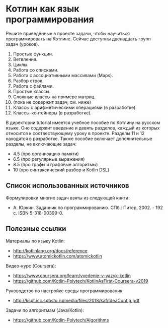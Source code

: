# Котлин как язык программирования

Решите приведённые в проекте задачи, чтобы научиться программировать на Котлине. Сейчас доступны двенадцать групп задач (уроков).

1. Простые функции.
2. Ветвления.
3. Циклы.
4. Работа со списками.
5. Работа с ассоциативными массивами (Maps).
6. Разбор строк.
7. Работа с файлами.
8. Простые классы.
9. Сложные классы на примере матриц.
10. (пока не содержит задач, см. ниже)
11. Классы с арифметическими операциями (в разработке).
12. Классы-контейнеры (в разработке).

В директории tutorial имеется учебное пособие по Котлину на русском языке. 
Оно содержит введение и девять разделов, каждый из которых относится к соотвествующему уроку в проекте. Разделы 11 и 12 находятся в разработке. Также пособие включает дополнительные разделы, не включающие задач:
 
* 4.5 (про организацию памяти)
* 6.5 (про регулярные выражения)
* 8.5 (про графы и графовые алгоритмы)
* 10 (про синтаксический разбор и Kotlin DSL)

## Список использованных источников

Формулировки многих задач взяты из следующей книги:

* А. Юркин. Задачник по программированию. СПб.: Питер, 2002. - 192 с. ISBN 5-318-00399-0.

## Полезные ссылки

Материалы по языку Kotlin:

* http://kotlinlang.org/docs/reference
* https://www.atomickotlin.com/atomickotlin

Видео-курс (Coursera):

* https://www.coursera.org/learn/vvedenie-v-yazyk-kotlin
* https://github.com/Kotlin-Polytech/KotlinAsFirst-Coursera-v2019

Руководство по настройке среды программирования:

* http://kspt.icc.spbstu.ru/media/files/2018/kaf/IdeaConfig.pdf

Задачи по алгоритмам (Java/Kotlin):

* https://github.com/Kotlin-Polytech/Algorithms
